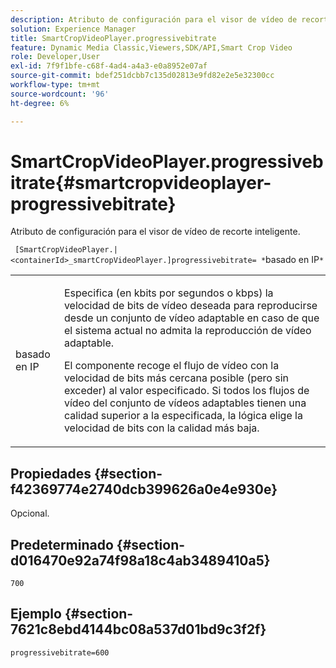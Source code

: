 ```yaml
---
description: Atributo de configuración para el visor de vídeo de recorte inteligente.
solution: Experience Manager
title: SmartCropVideoPlayer.progressivebitrate
feature: Dynamic Media Classic,Viewers,SDK/API,Smart Crop Video
role: Developer,User
exl-id: 7f9f1bfe-c68f-4ad4-a4a3-e0a8952e07af
source-git-commit: bdef251dcbb7c135d02813e9fd82e2e5e32300cc
workflow-type: tm+mt
source-wordcount: '96'
ht-degree: 6%

---
```


# SmartCropVideoPlayer.progressivebitrate{#smartcropvideoplayer-progressivebitrate}

Atributo de configuración para el visor de vídeo de recorte inteligente.

` [SmartCropVideoPlayer.|<containerId>_smartCropVideoPlayer.]progressivebitrate= *`basado en IP`*`

<table id="table_C616483932C2482CA9794DDD7313FD7C"> 
 <tbody> 
  <tr> 
   <td colname="col1"> <p> <span class="codeph"> basado en IP</span> </p> </td> 
   <td colname="col2"> <p> Especifica (en kbits por segundos o kbps) la velocidad de bits de vídeo deseada para reproducirse desde un conjunto de vídeo adaptable en caso de que el sistema actual no admita la reproducción de vídeo adaptable. </p> <p>El componente recoge el flujo de vídeo con la velocidad de bits más cercana posible (pero sin exceder) al valor especificado. Si todos los flujos de vídeo del conjunto de vídeos adaptables tienen una calidad superior a la especificada, la lógica elige la velocidad de bits con la calidad más baja. </p> </td> 
  </tr> 
 </tbody> 
</table>

## Propiedades {#section-f42369774e2740dcb399626a0e4e930e}

Opcional.

## Predeterminado {#section-d016470e92a74f98a18c4ab3489410a5}

`700`

## Ejemplo {#section-7621c8ebd4144bc08a537d01bd9c3f2f}

```
progressivebitrate=600
```
